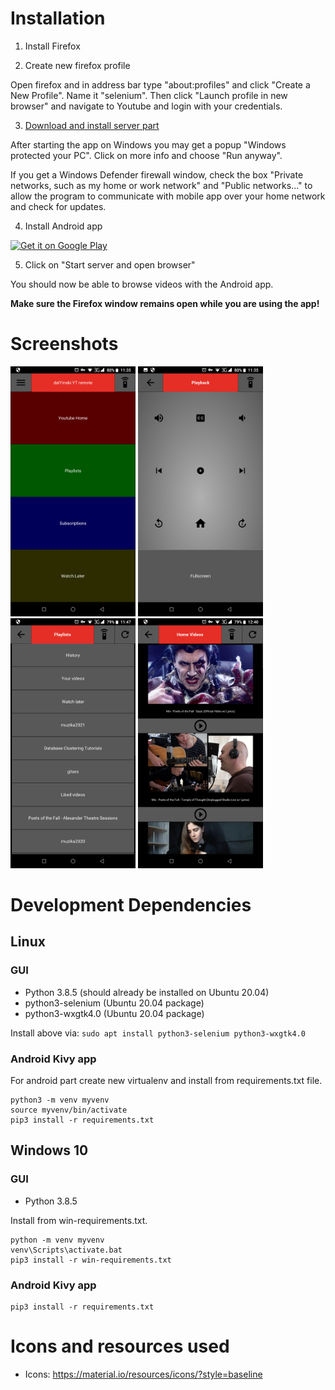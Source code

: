 # Installation
1. Install Firefox

2. Create new firefox profile

Open firefox and in address bar type "about:profiles" and click "Create a New Profile". Name it "selenium".
Then click "Launch profile in new browser" and navigate to Youtube and login with your
credentials. 

3. [Download and install server part](https://friendlytroll.github.io/dalYinski/)

After starting the app on Windows you may get a popup "Windows protected your PC". Click on more info
and choose "Run anyway".

If you get a Windows Defender firewall window, check the box "Private networks, such as my home or work network" and "Public networks..." to allow the program to communicate with mobile app over your home network and check for updates.

4. Install Android app

<a href='https://play.google.com/store/apps/details?id=org.dalyinski.dalyinski&pcampaignid=pcampaignidMKT-Other-global-all-co-prtnr-py-PartBadge-Mar2515-1'><img alt='Get it on Google Play' src='https://play.google.com/intl/en_us/badges/static/images/badges/en_badge_web_generic.png' width="200"/></a>

5. Click on "Start server and open browser"


You should now be able to browse videos with the Android app.

**Make sure the Firefox window remains open while you are using the app!**

# Screenshots
<img src="screenshots/Screenshot_20210306-113503.png" width=200 height=400>
<img src="screenshots/Screenshot_20210306-113510.png" width=200 height=400>
<img src="screenshots/Screenshot_20210306-114735.png" width=200 height=400>
<img src="screenshots/Screenshot_(Mar_6,_2021_12_40_49).png" width=200 height=400>

# Development Dependencies
## Linux
### GUI
- Python 3.8.5 (should already be installed on Ubuntu 20.04)
- python3-selenium (Ubuntu 20.04 package)
- python3-wxgtk4.0 (Ubuntu 20.04 package)

Install above via:
`sudo apt install python3-selenium python3-wxgtk4.0`

### Android Kivy app
For android part create new virtualenv and install from requirements.txt file.

    python3 -m venv myvenv
    source myvenv/bin/activate
    pip3 install -r requirements.txt

## Windows 10
### GUI
- Python 3.8.5
 
Install from win-requirements.txt.

    python -m venv myvenv
    venv\Scripts\activate.bat
    pip3 install -r win-requirements.txt

### Android Kivy app

    pip3 install -r requirements.txt

# Icons and resources used
* Icons: https://material.io/resources/icons/?style=baseline

